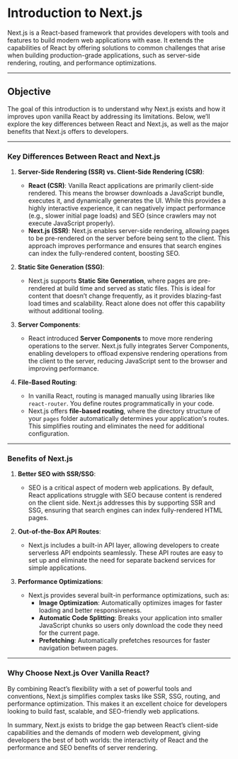 # Introduction to Next.js

<audio src="..\mp3\Next js is a Re.mp3"></audio>

Next.js is a React-based framework that provides developers with tools and features to build modern web applications with ease. It extends the capabilities of React by offering solutions to common challenges that arise when building production-grade applications, such as server-side rendering, routing, and performance optimizations.

---

## **Objective**

<audio src="C:\Users\10691\Downloads\The goal of thi.mp3"></audio>

The goal of this introduction is to understand why Next.js exists and how it improves upon vanilla React by addressing its limitations. Below, we’ll explore the key differences between React and Next.js, as well as the major benefits that Next.js offers to developers.

---

### **Key Differences Between React and Next.js**

1. **Server-Side Rendering (SSR) vs. Client-Side Rendering (CSR)**:

    <audio src="C:\Users\10691\Downloads\- __React (CSR).mp3"></audio>

    - **React (CSR)**: Vanilla React applications are primarily client-side rendered. This means the browser downloads a JavaScript bundle, executes it, and dynamically generates the UI. While this provides a highly interactive experience, it can negatively impact performance (e.g., slower initial page loads) and SEO (since crawlers may not execute JavaScript properly).
    - **Next.js (SSR)**: Next.js enables server-side rendering, allowing pages to be pre-rendered on the server before being sent to the client. This approach improves performance and ensures that search engines can index the fully-rendered content, boosting SEO.

2. **Static Site Generation (SSG)**:

    <audio src="C:\Users\10691\Downloads\2024年12月18日21点30分.mp3"></audio>

    - Next.js supports **Static Site Generation**, where pages are pre-rendered at build time and served as static files. This is ideal for content that doesn’t change frequently, as it provides blazing-fast load times and scalability. React alone does not offer this capability without additional tooling.

3. **Server Components**:

    <audio src="C:\Users\10691\Downloads\React introduce.mp3"></audio>

    - React introduced **Server Components** to move more rendering operations to the server. Next.js fully integrates Server Components, enabling developers to offload expensive rendering operations from the client to the server, reducing JavaScript sent to the browser and improving performance.

4. **File-Based Routing**:

    <audio src="C:\Users\10691\Downloads\- In vanilla Re.mp3"></audio>

    - In vanilla React, routing is managed manually using libraries like `react-router`. You define routes programmatically in your code.
    - Next.js offers **file-based routing**, where the directory structure of your `pages` folder automatically determines your application's routes. This simplifies routing and eliminates the need for additional configuration.

---

### **Benefits of Next.js**

<audio src="C:\Users\10691\Downloads\1. __Better SEO.mp3"></audio>

1. **Better SEO with SSR/SSG**:
    - SEO is a critical aspect of modern web applications. By default, React applications struggle with SEO because content is rendered on the client side. Next.js addresses this by supporting SSR and SSG, ensuring that search engines can index fully-rendered HTML pages.

2. **Out-of-the-Box API Routes**:
    - Next.js includes a built-in API layer, allowing developers to create serverless API endpoints seamlessly. These API routes are easy to set up and eliminate the need for separate backend services for simple applications.

3. **Performance Optimizations**:
    - Next.js provides several built-in performance optimizations, such as:
        - **Image Optimization**: Automatically optimizes images for faster loading and better responsiveness.
        - **Automatic Code Splitting**: Breaks your application into smaller JavaScript chunks so users only download the code they need for the current page.
        - **Prefetching**: Automatically prefetches resources for faster navigation between pages.

---

### **Why Choose Next.js Over Vanilla React?**

<audio src="C:\Users\10691\Downloads\By combining Re.mp3"></audio>

By combining React’s flexibility with a set of powerful tools and conventions, Next.js simplifies complex tasks like SSR, SSG, routing, and performance optimization. This makes it an excellent choice for developers looking to build fast, scalable, and SEO-friendly web applications.

In summary, Next.js exists to bridge the gap between React’s client-side capabilities and the demands of modern web development, giving developers the best of both worlds: the interactivity of React and the performance and SEO benefits of server rendering.